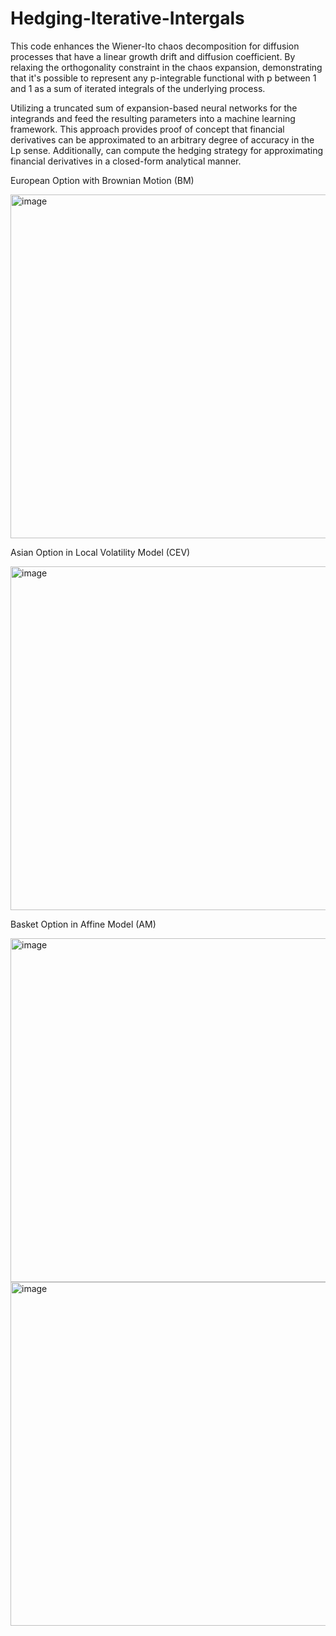 # Hedging-Iterative-Intergals
This code enhances the Wiener-Ito chaos decomposition for diffusion processes that have a linear growth drift and diffusion coefficient. By relaxing the orthogonality constraint in the chaos expansion, demonstrating that it's possible to represent any p-integrable functional with p between 1 and 1 as a sum of iterated integrals of the underlying process.

Utilizing a truncated sum of expansion-based neural networks for the integrands and feed the resulting parameters into a machine learning framework. This approach provides proof of concept that financial derivatives can be approximated to an arbitrary degree of accuracy in the Lp sense. Additionally, can compute the hedging strategy for approximating financial derivatives in a closed-form analytical manner.

European Option with Brownian Motion (BM)

<img width="550" alt="image" src="https://user-images.githubusercontent.com/42521586/222040711-23b376d8-aff6-4695-b176-6760c4c7f118.png">

Asian Option in Local Volatility Model (CEV)

<img width="550" alt="image" src="https://user-images.githubusercontent.com/42521586/222040322-f3c0b265-20db-4fe1-8bc6-1b30ad417291.png">

Basket Option in Affine Model (AM)

<img width="550" alt="image" src="https://user-images.githubusercontent.com/42521586/222040398-09255286-9f80-4932-b11f-f37493940eda.png">
<img width="550" alt="image" src="https://user-images.githubusercontent.com/42521586/222040461-9e7fed05-b13f-4647-8491-d16015334f0d.png">



